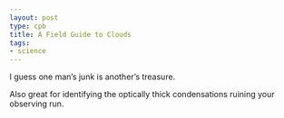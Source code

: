 ```yaml
---
layout: post
type: cpb
title: A Field Guide to Clouds
tags:
- science
---
```

I guess one man’s junk is another’s treasure.

Also great for identifying the optically thick condensations ruining your observing run.
